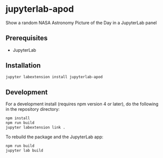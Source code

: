 # jupyterlab-apod

Show a random NASA Astronomy Picture of the Day in a JupyterLab panel


## Prerequisites

* JupyterLab

## Installation

```bash
jupyter labextension install jupyterlab-apod
```

## Development

For a development install (requires npm version 4 or later), do the following in the repository directory:

```bash
npm install
npm run build
jupyter labextension link .
```

To rebuild the package and the JupyterLab app:

```bash
npm run build
jupyter lab build
```

